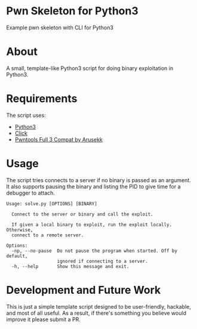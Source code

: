 # Pwn Skeleton for Python3
Example pwn skeleton with CLI for Python3

# About
A small, template-like Python3 script for doing binary exploitation in Python3.

# Requirements
The script uses:
  * [Python3](https://www.python.org)
  * [Click](https://click.palletsprojects.com/en/7.x)
  * [Pwntools Full 3 Compat by Arusekk](https://github.com/Arusekk/pwntools/tree/full-3-compat)

# Usage
The script tries connects to a server if no binary is passed as an argument. It also supports
pausing the binary and listing the PID to give time for a debugger to attach.

```
Usage: solve.py [OPTIONS] [BINARY]

  Connect to the server or binary and call the exploit.

  If given a local binary to exploit, run the exploit locally. Otherwise,
  connect to a remote server.

Options:
  -np, --no-pause  Do not pause the program when started. Off by default,
                   ignored if connecting to a server.
  -h, --help       Show this message and exit.
```

# Development and Future Work
This is just a simple template script designed to be user-friendly, hackable, and most of all useful.
As a result, if there's something you believe would improve it please submit a PR.
